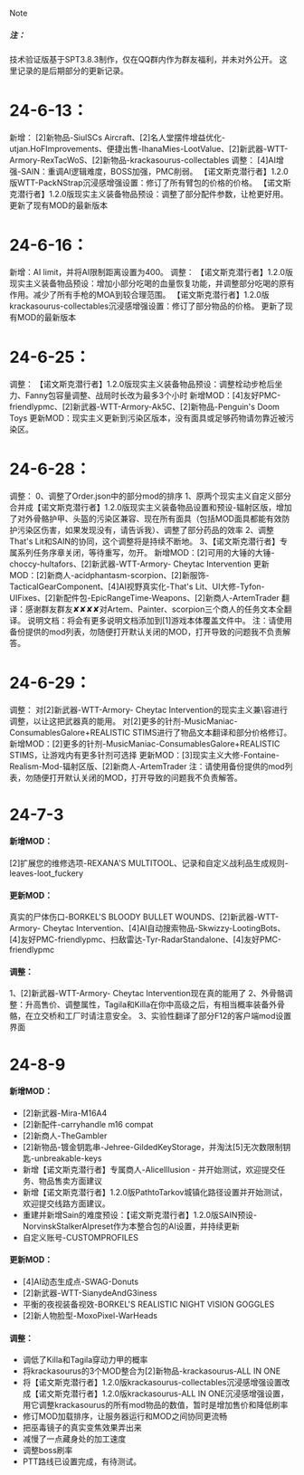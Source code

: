 
> [!NOTE]
> ##### 注：
>技术验证版基于SPT3.8.3制作，仅在QQ群内作为群友福利，并未对外公开。
>这里记录的是后期部分的更新记录。


# 24-6-13：
新增：
[2]新物品-SiulSCs Aircraft、[2]名人堂摆件增益优化-utjan.HoFImprovements、便捷出售-IhanaMies-LootValue、[2]新武器-WTT-Armory-RexTacWoS、[2]新物品-krackasourus-collectables
调整：
[4]AI增强-SAIN：重调AI逻辑难度，BOSS加强，PMC削弱。
【诺文斯克潜行者】1.2.0版WTT-PackNStrap沉浸感增强设置：修订了所有臂包的价格的价格。
【诺文斯克潜行者】1.2.0版现实主义装备物品预设：调整了部分配件参数，让枪更好用。
更新了现有MOD的最新版本

# 24-6-16：
新增：AI limit，并将AI限制距离设置为400。
调整：
【诺文斯克潜行者】1.2.0版现实主义装备物品预设：增加小部分吃喝的血量恢复功能，并调整部分吃喝的原有作用。减少了所有手枪的MOA到较合理范围。
【诺文斯克潜行者】1.2.0版krackasourus-collectables沉浸感增强设置：修订了部分物品的价格。
更新了现有MOD的最新版本

# 24-6-25：
调整：
【诺文斯克潜行者】1.2.0版现实主义装备物品预设：调整栓动步枪后坐力、Fanny包容量调整、战局时长改为最多3个小时
新增MOD：[4]友好PMC-friendlypmc、[2]新武器-WTT-Armory-Ak5C、[2]新物品-Penguin's Doom Toys
更新MOD：现实主义更新到污染区版本，没有面具或足够药物请勿靠近被污染区。

# 24-6-28：
调整：
0、调整了Order.json中的部分mod的排序
1、原两个现实主义自定义部分合并成【诺文斯克潜行者】1.2.0版现实主义装备物品设置和预设-辐射区版，增加了对外骨骼护甲、头盔的污染区兼容、现在所有面具（包括MOD面具都能有效防护污染区伤害，如果发现没有，请告诉我）、调整了部分药品的效率
2、调整That's Lit和SAIN的协同，这个调整将是持续不断地。
3、【诺文斯克潜行者】专属系列任务序章关闭，等待重写，勿开。
新增MOD：[2]可用的大锤的大锤-choccy-hultafors、[2]新武器-WTT-Armory- Cheytac Intervention
更新MOD：[2]新商人-acidphantasm-scorpion、[2]新服饰-TacticalGearComponent、[4]AI视野真实化-That's Lit、UI大修-Tyfon-UIFixes、[2]新配件包-EpicRangeTime-Weapons、[2]新商人-ArtemTrader
翻译：感谢群友群友✘✘✘✘对Artem、Painter、scorpion三个商人的任务文本全翻译。
说明文档：将会有更多说明文档添加到[1]游戏本体覆盖文件中。
注：请使用备份提供的mod列表，勿随便打开默认关闭的MOD，打开导致的问题我不负责解答。

# 24-6-29：
调整：
对[2]新武器-WTT-Armory- Cheytac Intervention的现实主义兼\容进行调整，以让这把武器真的能用。
对[2]更多的针剂-MusicManiac-ConsumablesGalore+REALISTIC STIMS进行了物品文本翻译和部分价格修订。
新增MOD：[2]更多的针剂-MusicManiac-ConsumablesGalore+REALISTIC STIMS，让游戏内有更多针剂可选择
更新MOD：[3]现实主义大修-Fontaine-Realism-Mod-辐射区版、[2]新商人-ArtemTrader
注：请使用备份提供的mod列表，勿随便打开默认关闭的MOD，打开导致的问题我不负责解答。

# 24-7-3
#### 新增MOD：
[2]扩展您的维修选项-REXANA'S MULTITOOL、记录和自定义战利品生成规则-leaves-loot_fuckery
#### 更新MOD：
真实的尸体伤口-BORKEL'S BLOODY BULLET WOUNDS、[2]新武器-WTT-Armory- Cheytac Intervention、[4]AI自动搜索物品-Skwizzy-LootingBots、[4]友好PMC-friendlypmc、扫敌雷达-Tyr-RadarStandalone、[4]友好PMC-friendlypmc
#### 调整：
1、[2]新武器-WTT-Armory- Cheytac Intervention现在真的能用了
2、外骨骼调整：升高售价、调整属性，Tagila和Killa在你中高级之后，有相当概率装备外骨骼，在立交桥和工厂时请注意安全。
3、实验性翻译了部分F12的客户端mod设置界面


# 24-8-9
#### 新增MOD：
- [2]新武器-Mira-M16A4
- [2]新配件-carryhandle m16 compat
- [2]新商人-TheGambler
-  [2]新物品-镀金钥匙串-Jehree-GildedKeyStorage，并淘汰[5]无次数限制钥匙-unbreakable-keys
- 新增【诺文斯克潜行者】专属商人-AliceIllusion - 并开始测试，欢迎提交任务、物品售卖方面建议
- 新增【诺文斯克潜行者】1.2.0版PathtoTarkov城镇化路径设置并开始测试，欢迎提交线路方面建议。
- 重建并新增Sain的难度预设：【诺文斯克潜行者】1.2.0版SAIN预设-NorvinskStalkerAIpreset作为本整合包的AI设置，并持续更新
- 自定义账号-CUSTOMPROFILES
#### 更新MOD：
- [4]AI动态生成点-SWAG-Donuts
- [2]新武器-WTT-SianydeAndG3iness
- 平衡的夜视装备视效-BORKEL'S REALISTIC NIGHT VISION GOGGLES
- [2]新人物脸型-MoxoPixel-WarHeads
#### 调整：
- 调低了Killa和Tagila穿动力甲的概率
- 将krackasourus的3个MOD整合为[2]新物品-krackasourus-ALL IN ONE
- 将【诺文斯克潜行者】1.2.0版krackasourus-collectables沉浸感增强设置改成【诺文斯克潜行者】1.2.0版krackasourus-ALL IN ONE沉浸感增强设置，用它调整krackasourus的所有mod物品的数值，暂时是增加售价和降低刷率
- 修订MOD加载排序，让服务器运行和MOD之间协同更流畅
- 把巫毒镜子的真实变焦效果弄出来
- 减慢了一点藏身处的加工速度
- 调整boss刷率
- PTT路线已设置完成，有待测试。